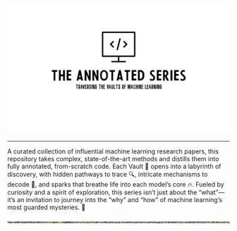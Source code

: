 <img src="./Logo.jpg" alt="The Annotated Series Logo" style="width:100%; height:290px;">


--------------

A curated collection of influential machine learning research papers, this repository takes complex, state-of-the-art methods and distills them into fully annotated, from-scratch code. Each Vault 🔐 opens into a labyrinth of discovery, with hidden pathways to trace 🔍, intricate mechanisms to decode 🧩, and sparks that breathe life into each model’s core 🔥. Fueled by curiosity and a spirit of exploration, this series isn’t just about the “what”—it’s an invitation to journey into the “why” and “how” of machine learning’s most guarded mysteries. 🧠


<div align="center">
    <img src="/Di1U.gif" alt="Description of GIF">
</div>
